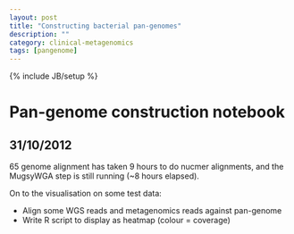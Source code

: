 ```yaml
---
layout: post
title: "Constructing bacterial pan-genomes"
description: ""
category: clinical-metagenomics
tags: [pangenome]
---
```

{% include JB/setup %}

# Pan-genome construction notebook

## 31/10/2012

65 genome alignment has taken 9 hours to do nucmer alignments, and the MugsyWGA step is still running (~8 hours elapsed).

On to the visualisation on some test data:

* Align some WGS reads and metagenomics reads against pan-genome
* Write R script to display as heatmap (colour = coverage)

